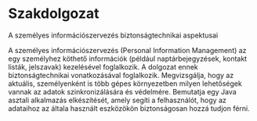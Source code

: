 # Szakdolgozat

A személyes információszervezés biztonságtechnikai aspektusai

A személyes információszervezés (Personal Information Management) az egy személyhez köthető információk (például naptárbejegyzések, kontakt listák, jelszavak) kezelésével foglalkozik. A dolgozat ennek biztonságtechnikai vonatkozásával foglalkozik. Megvizsgálja, hogy az aktuális, személyenként is több gépes környezetben milyen lehetőségek vannak az adatok szinkronizálására és védelmére. Bemutatja egy Java asztali alkalmazás elkészítését, amely segíti a felhasználót, hogy az adataihoz az általa használt eszközökön biztonságosan hozzá tudjon férni.
